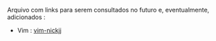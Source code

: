 Arquivo com links para serem consultados no futuro e, eventualmente, adicionados :

- Vim : [vim-nickjj](https://github.com/nickjj/dotfiles)
